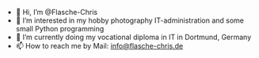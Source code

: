 - 👋 Hi, I’m @Flasche-Chris
- 👀 I’m interested in my hobby photography IT-administration and some small Python programming
- 🌱 I’m currently doing my vocational diploma in IT in Dortmund, Germany
- 📫 How to reach me by Mail: info@flasche-chris.de
